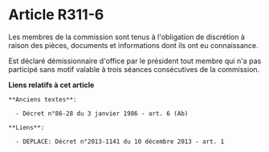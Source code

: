 # Article R311-6

Les membres de la commission sont tenus à l'obligation de discrétion à raison des pièces, documents et informations dont ils
ont eu connaissance.

Est déclaré démissionnaire d'office par le président tout membre qui n'a pas participé sans motif valable à trois séances
consécutives de la commission.

**Liens relatifs à cet article**

	**Anciens textes**:

	  - Décret n°86-28 du 3 janvier 1986 - art. 6 (Ab)

	**Liens**:

	  - DEPLACE: Décret n°2013-1141 du 10 décembre 2013 - art. 1
